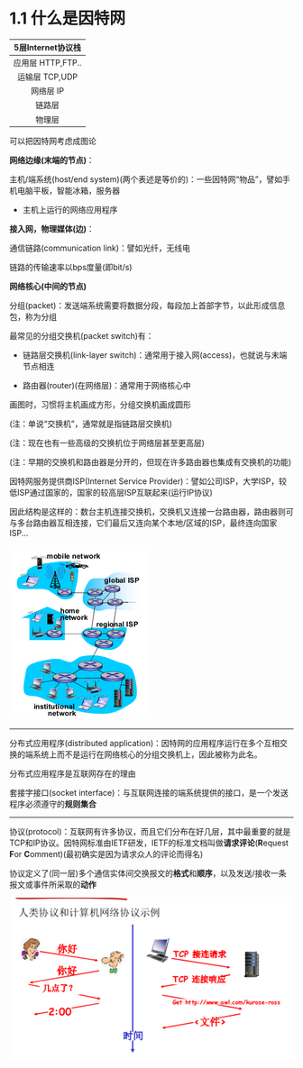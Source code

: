 # 1.1 什么是因特网
| 5层Internet协议栈 |
| :---------------: |
| 应用层 HTTP,FTP.. |
|  运输层 TCP,UDP   |
|     网络层 IP     |
|      链路层       |
|      物理层       |


可以把因特网考虑成图论

**网络边缘(末端的节点)**：

主机/端系统(host/end system)(两个表述是等价的)：一些因特网“物品”，譬如手机电脑平板，智能冰箱，服务器
- 主机上运行的网络应用程序

**接入网，物理媒体(边)**：

通信链路(communication link)：譬如光纤，无线电

链路的传输速率以bps度量(即bit/s)


**网络核心(中间的节点)**

分组(packet)：发送端系统需要将数据分段，每段加上首部字节，以此形成信息包，称为分组

最常见的分组交换机(packet switch)有：

- 链路层交换机(link-layer switch)：通常用于接入网(access)，也就说与末端节点相连

- 路由器(router)(在网络层)：通常用于网络核心中

画图时，习惯将主机画成方形，分组交换机画成圆形

(注：单说“交换机”，通常就是指链路层交换机)

(注：现在也有一些高级的交换机位于网络层甚至更高层)

(注：早期的交换机和路由器是分开的，但现在许多路由器也集成有交换机的功能)

因特网服务提供商ISP(Internet Service Provider)：譬如公司ISP，大学ISP，较低ISP通过国家的，国家的较高层ISP互联起来(运行IP协议)

因此结构是这样的：数台主机连接交换机，交换机又连接一台路由器，路由器则可与多台路由器互相连接，它们最后又连向某个本地/区域的ISP，最终连向国家ISP...

![](../image/net.png)


-----

分布式应用程序(distributed application)：因特网的应用程序运行在多个互相交换的端系统上而不是运行在网络核心的分组交换机上，因此被称为此名。

分布式应用程序是互联网存在的理由

套接字接口(socket interface)：与互联网连接的端系统提供的接口，是一个发送程序必须遵守的**规则集合**

-----

协议(protocol)：互联网有许多协议，而且它们分布在好几层，其中最重要的就是TCP和IP协议。因特网标准由IETF研发，IETF的标准文档叫做**请求评论**(**R**equest **F**or **C**omment)(最初确实是因为请求众人的评论而得名)

协议定义了(同一层)多个通信实体间交换报文的**格式**和**顺序**，以及发送/接收一条报文或事件所采取的**动作**

![](../image/protocol.png)
